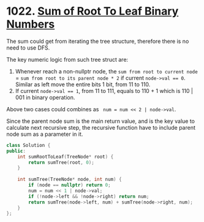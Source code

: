 # 1022. [Sum of Root To Leaf Binary Numbers](https://leetcode.com/problems/sum-of-root-to-leaf-binary-numbers/)

The sum could get from iterating the tree structure, therefore there is no need to use DFS.

The key numeric logic from such tree struct are:
1. Whenever reach a non-nullptr node, the ```sum from root to current node``` = ```sum from root to its parent node * 2``` if current ```node->val == 0```. Similar as left move the entire bits 1 bit, from 11 to 110.
2. If current ```node->val == 1```, from 11 to 111, equals to 110 + 1 which is 110 | 001 in binary operation.

Above two cases could combines as ``` num = num << 2 | node->val```.

Since the parent node sum is the main return value, and is the key value to calculate next recursive step, the recursive function have to include parent node sum as a parameter in it.

```cpp
class Solution {
public:
    int sumRootToLeaf(TreeNode* root) {
        return sumTree(root, 0);
    }
    
    int sumTree(TreeNode* node, int num) {
        if (node == nullptr) return 0;
        num = num << 1 | node->val;
        if (!node->left && !node->right) return num;
        return sumTree(node->left, num) + sumTree(node->right, num);
    }
};
```